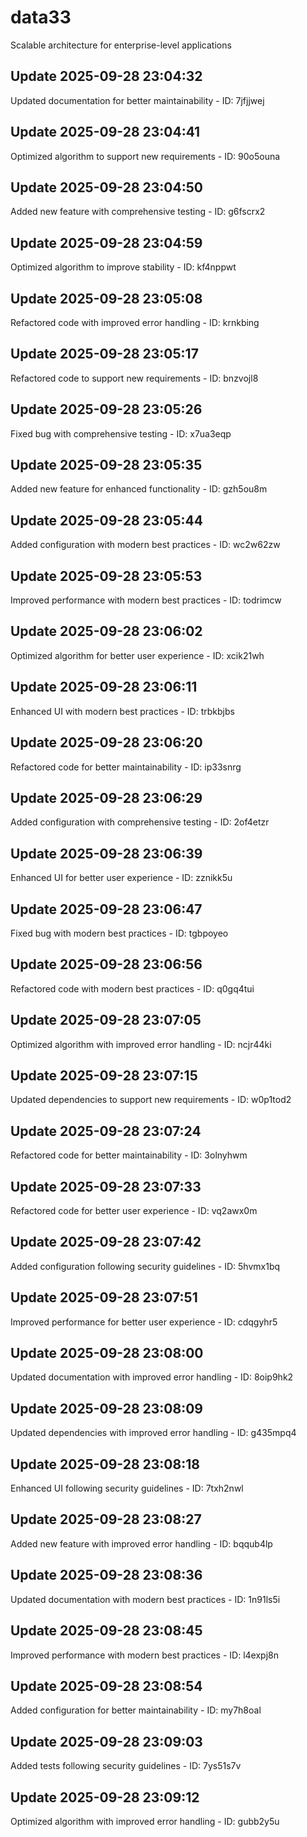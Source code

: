 # data33
Scalable architecture for enterprise-level applications

## Update 2025-09-28 23:04:32
Updated documentation for better maintainability - ID: 7jfjjwej


## Update 2025-09-28 23:04:41
Optimized algorithm to support new requirements - ID: 90o5ouna


## Update 2025-09-28 23:04:50
Added new feature with comprehensive testing - ID: g6fscrx2


## Update 2025-09-28 23:04:59
Optimized algorithm to improve stability - ID: kf4nppwt


## Update 2025-09-28 23:05:08
Refactored code with improved error handling - ID: krnkbing


## Update 2025-09-28 23:05:17
Refactored code to support new requirements - ID: bnzvojl8


## Update 2025-09-28 23:05:26
Fixed bug with comprehensive testing - ID: x7ua3eqp


## Update 2025-09-28 23:05:35
Added new feature for enhanced functionality - ID: gzh5ou8m


## Update 2025-09-28 23:05:44
Added configuration with modern best practices - ID: wc2w62zw


## Update 2025-09-28 23:05:53
Improved performance with modern best practices - ID: todrimcw


## Update 2025-09-28 23:06:02
Optimized algorithm for better user experience - ID: xcik21wh


## Update 2025-09-28 23:06:11
Enhanced UI with modern best practices - ID: trbkbjbs


## Update 2025-09-28 23:06:20
Refactored code for better maintainability - ID: ip33snrg


## Update 2025-09-28 23:06:29
Added configuration with comprehensive testing - ID: 2of4etzr


## Update 2025-09-28 23:06:39
Enhanced UI for better user experience - ID: zznikk5u


## Update 2025-09-28 23:06:47
Fixed bug with modern best practices - ID: tgbpoyeo


## Update 2025-09-28 23:06:56
Refactored code with modern best practices - ID: q0gq4tui


## Update 2025-09-28 23:07:05
Optimized algorithm with improved error handling - ID: ncjr44ki


## Update 2025-09-28 23:07:15
Updated dependencies to support new requirements - ID: w0p1tod2


## Update 2025-09-28 23:07:24
Refactored code for better maintainability - ID: 3olnyhwm


## Update 2025-09-28 23:07:33
Refactored code for better user experience - ID: vq2awx0m


## Update 2025-09-28 23:07:42
Added configuration following security guidelines - ID: 5hvmx1bq


## Update 2025-09-28 23:07:51
Improved performance for better user experience - ID: cdqgyhr5


## Update 2025-09-28 23:08:00
Updated documentation with improved error handling - ID: 8oip9hk2


## Update 2025-09-28 23:08:09
Updated dependencies with improved error handling - ID: g435mpq4


## Update 2025-09-28 23:08:18
Enhanced UI following security guidelines - ID: 7txh2nwl


## Update 2025-09-28 23:08:27
Added new feature with improved error handling - ID: bqqub4lp


## Update 2025-09-28 23:08:36
Updated documentation with modern best practices - ID: 1n91ls5i


## Update 2025-09-28 23:08:45
Improved performance with modern best practices - ID: l4expj8n


## Update 2025-09-28 23:08:54
Added configuration for better maintainability - ID: my7h8oal


## Update 2025-09-28 23:09:03
Added tests following security guidelines - ID: 7ys51s7v


## Update 2025-09-28 23:09:12
Optimized algorithm with improved error handling - ID: gubb2y5u

